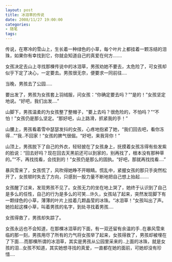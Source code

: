 ```yaml
---
layout: post
title: 冰泪草的传说
date: 2008/11/27 19:00:00
categories: 
- 随笔
tags: 
---
```


传说，在寒冷的雪山上，生长着一种绿色的小草，每个叶片上都挂着一颗冻结的泪珠，如果你有幸找到它，你就会知道自己的真爱在何方.......

女孩决定去山上寻找那棵传说中的冰泪草，男孩劝她不要去，太危险了，可女孩却似乎下定了决心，一定要去。男孩很无奈，便要求一同前往....

当晚，男孩去了公园.....

要出发了，男孩为女孩套上羽绒服，问女孩：“你确定要去吗？”“是的！”女孩坚定地说。“好吧，我们出发....”

山脚下，男孩温柔的为女孩整了整帽子，"要上去吗？很危险的，不怕吗？”“不怕！”女孩仍是那么坚定。“那好吧，山上路滑，抓紧我的手！”

山腰上，男孩看着雪中瑟瑟发抖的女孩，心疼地抱紧了她，“我们回去吧，看你冻得...”“我..不回家！”女孩的脾气很倔。“好吧，来我背你！”

山顶上，男孩脱下了自己的外衣，轻轻披在了女孩身上，抚摸着女孩冻得有些发紫的脸说：“回去好吗？现在回去天黑前还可以到家的，别再找了，根本没有那种草的。”“不，再找找看，会找到的！”女孩仍是那么的固执。“好吧，那就再找找看....”

暴风雪来了，女孩慌了，风吹得她睁不开眼睛。慌乱中，紧握女孩的那只手突然松开了，女孩顿时失去了方向，只感到一股力量不断地把自己想上抬起.......

女孩醒了过来，发现男孩不见了。女孩无力的坐在地上哭了，她终于认识到了自己是多么的任性，自己的行为是多么的可笑...许久，女孩站了起来，突然发现脚下有一颗绿色的小草，薄薄的叶片上挂着几颗晶莹的冰珠。“冰泪草！”女孩叫出了声。她捡起这棵小草，叫着男孩的名字，到处寻找着男孩....

女孩得救了，男孩却失踪了。

女孩永远也不会知道，在那棵冰泪草的下面，有一双还留有余温的手..在暴风雪来临的那一刻，男孩用尽了所有的力气将女孩举了起来，女孩得救了，男孩却被埋在了下面....而那棵所谓的冰泪草，其实是男孩从公园里采来的..上面的冰珠，就是女孩的泪...女孩不知道，其实她想寻找的真爱，一直都在她的面前，可她却没有珍惜....
